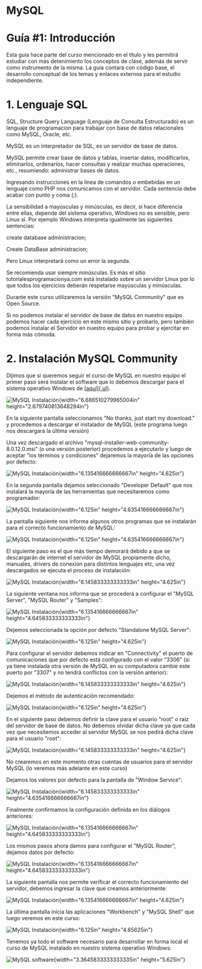 **MySQL**
=========

**Guía \#1: Introducción**
==========================

Esta guía hace parte del curso mencionado en el título y les permitirá
estudiar con más detenimiento los conceptos de clase, además de servir
como instrumento de la misma. La guía contará con código base, el
desarrollo conceptual de los temas y enlaces externos para el estudio
independiente.

**1. Lenguaje SQL**
===================

SQL, Structure Query Language (Lenguaje de Consulta Estructurado) es un
lenguaje de programacion para trabajar con base de datos relacionales
como MySQL, Oracle, etc.

MySQL es un interpretador de SQL, es un servidor de base de datos.

MySQL permite crear base de datos y tablas, insertar datos,
modificarlos, eliminarlos, ordenarlos, hacer consultas y realizar muchas
operaciones, etc., resumiendo: administrar bases de datos.

Ingresando instrucciones en la linea de comandos o embebidas en un
lenguaje como PHP nos comunicamos con el servidor. Cada sentencia debe
acabar con punto y coma (;).

La sensibilidad a mayúsculas y minúsculas, es decir, si hace diferencia
entre ellas, depende del sistema operativo, Windows no es sensible, pero
Linux sí. Por ejemplo Windows interpreta igualmente las siguientes
sentencias:

create database administracion;

Create DataBase administracion;

Pero Linux interpretará como un error la segunda.

Se recomienda usar siempre minúsculas. Es más el sitio
tutorialesprogramacionya.com está instalado sobre un servidor Linux por
lo que todos los ejercicios deberán respetarse mayúsculas y minúsculas.

Durante este curso utilizaremos la versión \"MySQL Community\" que es
Open Source.

Si no podemos instalar el servidor de base de datos en nuestro equipo
podemos hacer cada ejercicio en este mismo sitio y probarlo, pero
también podemos instalar el Servidor en nuestro equipo para probar y
ejercitar en forma más cómoda.

**2. Instalación MySQL Community**
==================================

Dijimos que si queremos seguir el curso de MySQL en nuestro equipo el
primer paso será instalar el software que lo debemos descargar para el
sistema operativo Windows
de [[aquí]{.ul}](https://dev.mysql.com/downloads/windows/installer/8.0.html).

![MySQL Instalación](./media/image1.jpeg){width="6.686510279965004in"
height="2.679740813648294in"}

En la siguiente pantalla seleccionamos \"No thanks, just start my
download.\" y procedemos a descargar el instalador de MySQL (este
programa luego nos descargará la última versión)

Una vez descargado el archivo
\"mysql-installer-web-community-8.0.12.0.msi\" (o una versión posterior)
procedemos a ejecutarlo y luego de aceptar \"los términos y
condiciones\" dejaremos la mayoría de las opciones por defecto:

![MySQL Instalación](./media/image2.jpeg){width="6.135416666666667in"
height="4.625in"}

En la segunda pantalla dejamos seleccionado \"Developer Default\" que
nos instalará la mayoría de las herramientas que necesitaremos como
programador:

![MySQL Instalación](./media/image3.jpeg){width="6.125in"
height="4.635416666666667in"}

La pantalla siguiente nos informa algunos otros programas que se
instalarán para el correcto funcionamiento de MySQL:

![MySQL Instalación](./media/image4.jpeg){width="6.125in"
height="4.635416666666667in"}

El siguiente paso es el que más tiempo demorará debido a que se
descargarán de internet el servidor de MySQL propiamente dicho,
manuales, drivers de conexión para distintos lenguajes etc, una vez
descargados se ejecuta el proceso de instalación:

![MySQL Instalación](./media/image5.jpeg){width="6.145833333333333in"
height="4.625in"}

La siguiente ventana nos informa que se procederá a configurar el
\"MySQL Server\", \"MySQL Router\" y \"Samples\":

![MySQL Instalación](./media/image6.jpeg){width="6.135416666666667in"
height="4.645833333333333in"}

Dejemos seleccionada la opción por defecto \"Standalone MySQL Server\":

![MySQL Instalación](./media/image7.jpeg){width="6.125in"
height="4.625in"}

Para configurar el servidor debemos indicar en \"Connectivity\" el
puerto de comunicaciones que por defecto está configurado con el valor
\"3306\" (si ya tiene instalada otra versión de MySQL en su computadora
cambie este puerto por \"3307\" y no tendrá conflictos con la versión
anterior):

![MySQL Instalación](./media/image8.jpeg){width="6.145833333333333in"
height="4.625in"}

Dejemos el método de autenticación recomendado:

![MySQL Instalación](./media/image9.jpeg){width="6.125in"
height="4.625in"}

En el siguiente paso debemos definir la clave para el usuario \"root\" o
raiz del servidor de base de datos. No debemos olvidar dicha clave ya
que cada vez que necesitemos acceder al servidor MySQL se nos pedirá
dicha clave para el usuario \"root\":

![MySQL Instalación](./media/image10.jpeg){width="6.145833333333333in"
height="4.625in"}

No crearemos en este momento otras cuentas de usuarios para el servidor
MySQL (lo veremos más adelante en este curso)

Dejamos los valores por defecto para la pantalla de \"Window Service\":

![MySQL Instalación](./media/image11.jpeg){width="6.145833333333333in"
height="4.635416666666667in"}

Finalmente confirmamos la configuración definida en los diálogos
anteriores:

![MySQL Instalación](./media/image12.jpeg){width="6.135416666666667in"
height="4.645833333333333in"}

Los mismos pasos ahora damos para configurar el \"MySQL Router\",
dejamos datos por defecto:

![MySQL Instalación](./media/image13.jpeg){width="6.135416666666667in"
height="4.645833333333333in"}

La siguiente pantalla nos permite verificar el correcto funcionamiento
del servidor, debemos ingresar la clave que creamos anteriormente:

![MySQL Instalación](./media/image14.jpeg){width="6.135416666666667in"
height="4.625in"}

La última pantalla inicia las aplicaciones \"Workbench\" y \"MySQL
Shell\" que luego veremos en este curso:

![MySQL Instalación](./media/image15.jpeg){width="6.125in"
height="4.65625in"}

Tenemos ya todo el software necesario para desarrollar en forma local el
curso de MySQL instalado en nuestro sistema operativo Windows:

![MySQL software](./media/image16.jpeg){width="3.3645833333333335in"
height="5.625in"}
